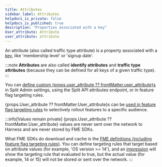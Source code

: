 ```yaml
---
title: Attributes
sidebar_label: Attributes
helpdocs_is_private: false
helpdocs_is_published: true
description: "Properties associated with a key"
User_attribute: Attribute
user_attribute: attribute
---
```


An attribute (also called traffic type attribute) is a property associated with a [key](/docs/feature-management-experimentation/10-getting-started/docs/key-concepts/keys/keys.md), like 'membership level' or 'signup date'.

:::note
**Attributes** are also called **identify attributes** and **traffic type attributes** (because they can be defined for all keys of a given traffic type).
:::

 You can [define custom {props.user_attribute ?? frontMatter.user_attribute}s](/docs/feature-management-experimentation/40-feature-management/docs/target-with-flags/targeting-rules/target-with-user-attributes/target-with-user-attributes.md#creating-custom-attributes) in Split Admin settings, using the Split API attributes endpoint, or in feature flag targeting rules.

{props.User_attribute ?? frontMatter.User_attribute}s can be [used in feature flag targeting rules](/docs/feature-management-experimentation/40-feature-management/docs/target-with-flags/targeting-rules/target-with-user-attributes/target-with-user-attributes.md#using-custom-attributes-in-feature-flag-targeting) to selectively rollout features to a specific audience.

:::info[Values remain private]
{props.User_attribute ?? frontMatter.User_attribute} values are never sent over the network to Harness and are never stored by FME SDKs.

What FME SDKs do download and cache is the [FME definitions (including feature flag targeting rules)](./fme-object-architecture-diagram.md). You can define targeting rules that target based on attribute values (for example, 'OS version >= 14'), and an [impression](./impressions.md) will show the targeting rule that evaluated to true, but the actual value (for example, 14 or 15) will not be stored or sent over the network.
:::